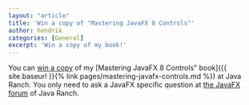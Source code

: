 ```yaml
---
layout: "article"
title: 'Win a copy of "Mastering JavaFX 8 Controls"'
author: hendrik
categories: [General]
excerpt: 'Win a copy of my book!'
---
```

You can [win a copy](http://www.coderanch.com/t/636239/JavaFX/java/Hendrik-Ebbers) of my [Mastering JavaFX 8 Controls" book]({{ site.baseurl }}{% link pages/mastering-javafx-controls.md %}) at Java Ranch. You only need to ask a JavaFX specific question at [the JavaFX forum](http://www.coderanch.com/forums/f-98/JavaFX) of Java Ranch.
